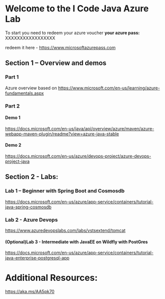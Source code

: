 # **Welcome to the I Code Java Azure Lab**

To start you need to redeem your azure voucher **your azure pass:** XXXXXXXXXXXXXXXXX

redeem it here - https://www.microsoftazurepass.com

 

## **Section 1 – Overview and demos**

### **Part 1**

Azure overview based on https://www.microsoft.com/en-us/learning/azure-fundamentals.aspx

### **Part 2**

#### Demo 1

https://docs.microsoft.com/en-us/java/api/overview/azure/maven/azure-webapp-maven-plugin/readme?view=azure-java-stable

#### Demo 2

https://docs.microsoft.com/en-us/azure/devops-project/azure-devops-project-java 

 

## **Section 2 - Labs**:

### Lab 1 – Beginner with Spring Boot and Cosmosdb

https://docs.microsoft.com/en-us/azure/app-service/containers/tutorial-java-spring-cosmosdb

### Lab 2 - Azure Devops

https://www.azuredevopslabs.com/labs/vstsextend/tomcat

#### (Optional)Lab 3  - Intermediate with JavaEE on Wildfly with PostGres

https://docs.microsoft.com/en-us/azure/app-service/containers/tutorial-java-enterprise-postgresql-app





# Additional Resources:

https://aka.ms/AA5pk70